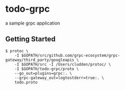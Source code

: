 # todo-grpc
a sample grpc application

## Getting Started
```shell
$ protoc \
    -I $GOPATH/src/github.com/grpc-ecosystem/grpc-gateway/third_party/googleapis \
    -I $GOPATH/src -I /Users/cludden/protoc/ \
    -I $GOPATH/todo-grpc/proto \
    --go_out=plugins=grpc:. \
    --grpc-gateway_out=logtostderr=true:. \
    todo.proto 
```